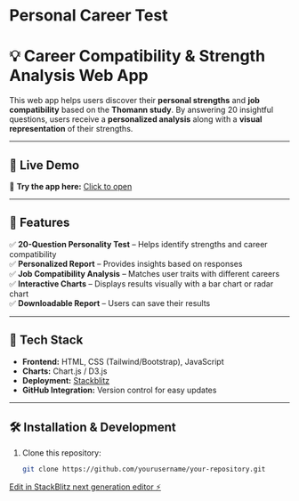 # Personal Career Test
# 💡 Career Compatibility & Strength Analysis Web App

This web app helps users discover their **personal strengths** and **job compatibility** based on the **Thomann study**. By answering 20 insightful questions, users receive a **personalized analysis** along with a **visual representation** of their strengths.

---

## 🚀 Live Demo  
🔗 **Try the app here:** [Click to open]([https://your-project-name.vercel.app/](https://exquisite-lily-20c77a.netlify.app/))  

---

## 📌 Features
✅ **20-Question Personality Test** – Helps identify strengths and career compatibility  
✅ **Personalized Report** – Provides insights based on responses  
✅ **Job Compatibility Analysis** – Matches user traits with different careers  
✅ **Interactive Charts** – Displays results visually with a bar chart or radar chart  
✅ **Downloadable Report** – Users can save their results  

---

## 🎨 Tech Stack
- **Frontend:** HTML, CSS (Tailwind/Bootstrap), JavaScript  
- **Charts:** Chart.js / D3.js  
- **Deployment:** [Stackblitz](https://stackblitz.com/~/github.com/farshadav/personal_career_evaluation) 
- **GitHub Integration:** Version control for easy updates  

---

## 🛠 Installation & Development  
1. Clone this repository:  
   ```bash
   git clone https://github.com/yourusername/your-repository.git


[Edit in StackBlitz next generation editor ⚡️](https://stackblitz.com/~/github.com/farshadav/personal_career_evaluation)
